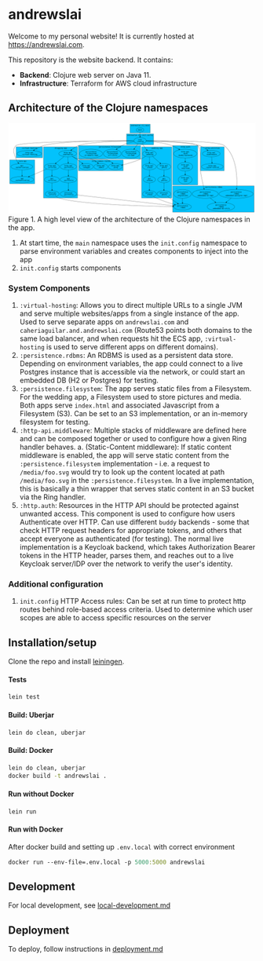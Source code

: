# andrewslai

Welcome to my personal website! It is currently hosted at https://andrewslai.com.  

This repository is the website backend. It contains:

- **Backend**: Clojure web server on Java 11.  
- **Infrastructure**: Terraform for AWS cloud infrastructure  

## Architecture of the Clojure namespaces

![Architecture](2022-09-13-architecture.svg)
Figure 1. A high level view of the architecture of the Clojure namespaces in the app.

1. At start time, the `main` namespace uses the `init.config` namespace to parse
   environment variables and creates components to inject into the app
2. `init.config` starts components

### System Components
1. `:virtual-hosting`: Allows you to direct multiple URLs to a single JVM and
   serve multiple websites/apps from a single instance of the app. Used to serve
   separate apps on `andrewslai.com` and `caheriaguilar.and.andrewslai.com`
   (Route53 points both domains to the same load balancer, and when requests hit
   the ECS app, `:virtual-hosting` is used to serve different apps on different
   domains).
2. `:persistence.rdbms`: An RDBMS is used as a persistent data store. Depending
   on environment variables, the app could connect to a live Postgres instance
   that is accessible via the network, or could start an embedded DB (H2 or
   Postgres) for testing.
3. `:persistence.filesystem`: The app serves static files from a Filesystem.
   For the wedding app, a Filesystem used to store pictures and media. Both apps
   serve `index.html` and associated Javascript from a Filesystem (S3). Can be
   set to an S3 implementation, or an in-memory filesystem for testing.
4. `:http-api.middleware`: Multiple stacks of middleware are defined here and
   can be composed together or used to configure how a given Ring handler
   behaves.
   a. (Static-Content middleware): If static content middleware is enabled, the
       app will serve static content from the `:persistence.filesystem`
       implementation - i.e. a request to `/media/foo.svg` would try to look up
       the content located at path `/media/foo.svg` in the `:persistence.filesystem`.
       In a live implementation, this is basically a thin wrapper that serves
       static content in an S3 bucket via the Ring handler.
5. `:http.auth`: Resources in the HTTP API should be protected against unwanted
   access. This component is used to configure how users Authenticate over HTTP.
   Can use different `buddy` backends - some that check HTTP request headers for
   appropriate tokens, and others that accept everyone as authenticated (for
   testing). The normal live implementation is a Keycloak backend, which takes
   Authorization Bearer tokens in the HTTP header, parses them, and reaches out
   to a live Keycloak server/IDP over the network to verify the user's identity.

### Additional configuration
1. `init.config` HTTP Access rules: Can be set at run time to protect http
   routes behind role-based access criteria. Used to determine which user scopes
   are able to access specific resources on the server

## Installation/setup
Clone the repo and install [leiningen](https://leiningen.org/).  

#### Tests
```bash
lein test

```

#### Build: Uberjar
```bash
lein do clean, uberjar
```

#### Build: Docker
```bash
lein do clean, uberjar
docker build -t andrewslai .
```

#### Run without Docker
``` clojure
lein run
```

#### Run with Docker
After docker build and setting up `.env.local` with correct environment

``` clojure
docker run --env-file=.env.local -p 5000:5000 andrewslai
```

## Development
For local development, see [local-development.md](./docs/local-development.md)

## Deployment
To deploy, follow instructions in [deployment.md](./docs/deployment.md)
